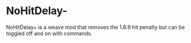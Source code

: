 # NoHitDelay-
NoHitDelay+ is a weave mod that removes the 1.8.9 hit penalty but can be toggled off and on with commands.
